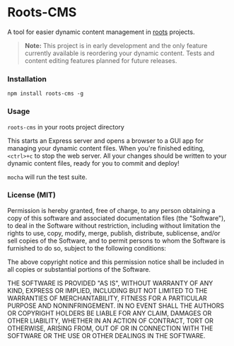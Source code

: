 Roots-CMS
=========

A tool for easier dynamic content management in [roots](http://roots.cx/) projects.

> **Note:** This project is in early development and the only feature currently available is reordering your dynamic content. Tests and content editing features planned for future releases.

### Installation

`npm install roots-cms -g`

### Usage

`roots-cms` in your roots project directory

This starts an Express server and opens a browser to a GUI app for managing your dynamic content files. When you're finished editing, `<ctrl>+c` to stop the web server. All your changes should be written to your dynamic content files, ready for you to commit and deploy!

`mocha` will run the test suite.

### License (MIT)

Permission is hereby granted, free of charge, to any person obtaining a copy of this software and associated documentation files (the "Software"), to deal in the Software without restriction, including without limitation the rights to use, copy, modify, merge, publish, distribute, sublicense, and/or sell copies of the Software, and to permit persons to whom the Software is furnished to do so, subject to the following conditions:

The above copyright notice and this permission notice shall be included in all copies or substantial portions of the Software.

THE SOFTWARE IS PROVIDED "AS IS", WITHOUT WARRANTY OF ANY KIND, EXPRESS OR IMPLIED, INCLUDING BUT NOT LIMITED TO THE WARRANTIES OF MERCHANTABILITY, FITNESS FOR A PARTICULAR PURPOSE AND NONINFRINGEMENT. IN NO EVENT SHALL THE AUTHORS OR COPYRIGHT HOLDERS BE LIABLE FOR ANY CLAIM, DAMAGES OR OTHER LIABILITY, WHETHER IN AN ACTION OF CONTRACT, TORT OR OTHERWISE, ARISING FROM, OUT OF OR IN CONNECTION WITH THE SOFTWARE OR THE USE OR OTHER DEALINGS IN THE SOFTWARE.
